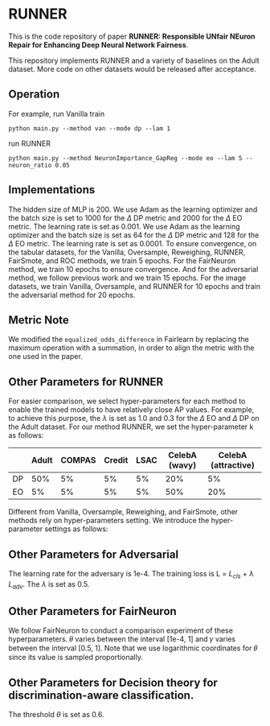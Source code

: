 # RUNNER
This is the code repository of paper **RUNNER: Responsible UNfair NEuron Repair for Enhancing Deep Neural Network Fairness**.

This repository implements RUNNER and a variety of baselines on the Adult dataset. More code on other datasets would be released after acceptance.

## Operation
For example, run Vanilla train

```
python main.py --method van --mode dp --lam 1
```

run RUNNER

```
python main.py --method NeuronImportance_GapReg --mode eo --lam 5 --neuron_ratio 0.05
```

## Implementations
The hidden size of MLP is 200. We use Adam as the learning optimizer and the batch size is set to 1000 for the $\Delta$ DP metric and 2000 for the $\Delta$ EO metric. The learning rate is set as 0.001. We use Adam as the learning optimizer and the batch size is set as 64 for the $\Delta$ DP metric and 128 for the $\Delta$ EO metric. The learning rate is set as 0.0001.
To ensure convergence, on the tabular datasets, for the Vanilla, Oversample, Reweighing, RUNNER, FairSmote, and ROC methods, we train 5 epochs. For the FairNeuron method, we train 10 epochs to ensure convergence. And for the adversarial method, we follow previous work and we train 15 epochs. For the image datasets, we train Vanilla, Oversample, and RUNNER for 10 epochs and train the adversarial method for 20 epochs.

## Metric Note
We modified the `equalized_odds_difference` in Fairlearn by replacing the maximum operation with a summation, in order to align the metric with the one used in the paper.

## Other Parameters for RUNNER
For easier comparison, we select hyper-parameters for each method to enable the trained models to have relatively close AP values. For example, to achieve this purpose, the $\lambda$ is set as 1.0 and 0.3 for the $\Delta$ EO and $\Delta$ DP on the Adult dataset. For our method RUNNER, we set the hyper-parameter k as follows:

|      | Adult | COMPAS | Credit | LSAC | CelebA (wavy) | CelebA (attractive) |
| ---- | ----- | ------ | ------ | ---- | ------------- | ------------------- |
| DP   | 50%   | 5%     | 5%     | 5%   | 20%           | 5%                  |
| EO   | 5%   | 5%     | 5%     | 5%   | 50%           | 20%                  |

Different from Vanilla, Oversample, Reweighing, and FairSmote, other methods rely on hyper-parameters setting. We introduce the hyper-parameter settings as follows:
## Other Parameters for Adversarial
The learning rate for the adversary is 1e-4. The training loss is L = $L_{cls}$ + $\lambda$ $L_{adv}$. The $\lambda$ is set as 0.5. 

## Other Parameters for FairNeuron
We follow FairNeuron to conduct a comparison experiment of these hyperparameters. 𝜃 varies between the interval [1e-4, 1] and 𝛾 varies between the interval [0.5, 1]. Note that we use logarithmic coordinates for 𝜃 since its value is sampled proportionally.

## Other Parameters for Decision theory for discrimination-aware classification.
The threshold $\theta$ is set as 0.6.